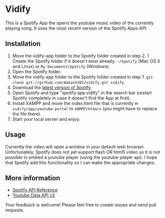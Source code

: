 # Vidify

This is a Spotify App the opens the youtube music video of the currently playing song. It uses the most recent version of the Spotify Apps API.

## Installation

 1. Move the vidify-app folder to the Spotify folder created in step 2. 
 1 Create the Spotify folder if it doesn't exist already: `~/Spotify` (Mac OS X and Linux) or `My Documents\Spotify` (Windows).
 2. Open the Spotify folder.
 4. Move the vidify-app folder to the Spotify folder created in step 1.
  `git clone git://github.com/Aakash282/vidify.git vidify`.
 5. Download the [latest version of Spotify](http://spotify.com/download).
 6. Open Spotify and type "spotify:app:vidify" in the search bar (restart Spotify completely in case it doesn't find the App at first).
 7. Install XAMPP and move the index.html file that is currently in `vidify/app/youtube-portal` to `XAMPP/htdocs` (you might have to replace the file there). 
 8. Start your local server and enjoy. 

## Usage
Currently the video will open a window in your default web browser. Unfortunately, Spotify does not yet support flash OR html5 video so it is not possible to embed a youtube player (using the youtube-player api). I hope that Spotify add this functionality so I can make the appropriate changes. 

## More information

 * [Spotify API Reference](https://developer.spotify.com/technologies/apps/docs/)
 * [Youtube Data API v3](https://developers.google.com/youtube/v3/) 

Your feedback is welcome! Please feel free to create issues and send pull requests.
